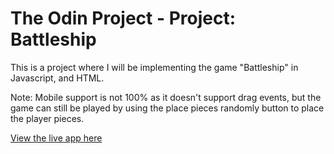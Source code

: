 # The Odin Project - Project: Battleship

This is a project where I will be implementing the game "Battleship" in Javascript, and HTML. 

Note: Mobile support is not 100% as it doesn't support drag events, but the game can still be played by using the place pieces randomly button to place the player pieces. 

[View the live app here](https://bizarf.github.io/odin-battleship/)
